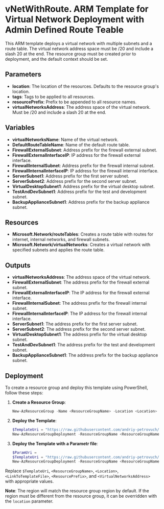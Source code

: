 # vNetWithRoute. ARM Template for Virtual Network Deployment with Admin Defined Route Teable 

This ARM template deploys a virtual network with multiple subnets and a route table. The virtual network address space must be /20 and include a slash 20 at the end. The resource group must be created prior to deployment, and the default context should be set.

## Parameters

- **location**: The location of the resources. Defaults to the resource group's location.
- **tags**: Tags to be applied to all resources.
- **resourcePrefix**: Prefix to be appended to all resource names.
- **virtualNetworksAddress**: The address space of the virtual network. Must be /20 and include a slash 20 at the end.

## Variables

- **virtualNetworksName**: Name of the virtual network.
- **DefaultRouteTableName**: Name of the default route table.
- **FirewallExternalSubnet**: Address prefix for the firewall external subnet.
- **FirewallExternalInterfaceIP**: IP address for the firewall external interface.
- **FirewallInternalSubnet**: Address prefix for the firewall internal subnet.
- **FirewallInternalInterfaceIP**: IP address for the firewall internal interface.
- **ServerSubnet1**: Address prefix for the first server subnet.
- **ServerSubnet2**: Address prefix for the second server subnet.
- **VirtualDesktopSubnet1**: Address prefix for the virtual desktop subnet.
- **TestAndDevSubnet1**: Address prefix for the test and development subnet.
- **BackupApplianceSubnet1**: Address prefix for the backup appliance subnet.

## Resources

- **Microsoft.Network/routeTables**: Creates a route table with routes for internet, internal networks, and firewall subnets.
- **Microsoft.Network/virtualNetworks**: Creates a virtual network with specified subnets and applies the route table.

## Outputs

- **virtualNetworksAddress**: The address space of the virtual network.
- **FirewallExternalSubnet**: The address prefix for the firewall external subnet.
- **FirewallExternalInterfaceIP**: The IP address for the firewall external interface.
- **FirewallInternalSubnet**: The address prefix for the firewall internal subnet.
- **FirewallInternalInterfaceIP**: The IP address for the firewall internal interface.
- **ServerSubnet1**: The address prefix for the first server subnet.
- **ServerSubnet2**: The address prefix for the second server subnet.
- **VirtualDesktopSubnet1**: The address prefix for the virtual desktop subnet.
- **TestAndDevSubnet1**: The address prefix for the test and development subnet.
- **BackupApplianceSubnet1**: The address prefix for the backup appliance subnet.

## Deployment

To create a resource group and deploy this template using PowerShell, follow these steps:

1. **Create a Resource Group**:
    ```powershell
    New-AzResourceGroup -Name <ResourceGroupName> -Location <Location>
    ```

2. **Deploy the Template**:
    ```powershell
    $TemplateUri = "https://raw.githubusercontent.com/andriy-petrovuch/az-template-public/main/vNetWithRoute/template.json" 
    New-AzResourceGroupDeployment -ResourceGroupName <ResourceGroupName> -TemplateUri $TemplateUri
    ```
3. **Deploy the Template with a Parametr file**:
    ```powershell
    $ParamUri = 
    $TemplateUri = "https://raw.githubusercontent.com/andriy-petrovuch/az-template-public/main/vNetWithRoute/template.json" 
    New-AzResourceGroupDeployment -ResourceGroupName <ResourceGroupName> -TemplateUri $TemplateUri
    ```

Replace `$TemplateUri`, `<ResourceGroupName>`, `<Location>`, `<LinkToTemplateFile>`, `<ResourcePrefix>`, and `<VirtualNetworksAddress>` with appropriate values.

**Note**: The region will match the resource group region by default. If the region must be different from the resource group, it can be overridden with the `location` parameter.
